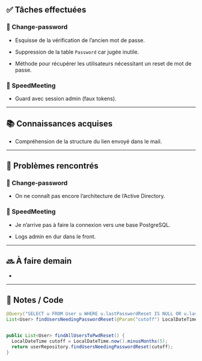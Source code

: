 ## ✅ Tâches effectuées

### 🔐 Change-password

- Esquisse de la vérification de l’ancien mot de passe.
    
- Suppression de la table `Password` car jugée inutile.
    
- Méthode pour récupérer les utilisateurs nécessitant un reset de mot de passe.
    

### 💬 SpeedMeeting

- Guard avec session admin (faux tokens).
    

---

## 📚 Connaissances acquises

- Compréhension de la structure du lien envoyé dans le mail.
    

---

## 🐞 Problèmes rencontrés

### 🔐 Change-password

- On ne connaît pas encore l’architecture de l’Active Directory.
    

### 💬 SpeedMeeting

- Je n’arrive pas à faire la connexion vers une base PostgreSQL.
    
- Logs admin en dur dans le front.
	

---

## 🔜 À faire demain

- 
	

---

## 🧩 Notes / Code
```java
@Query("SELECT u FROM User u WHERE u.lastPasswordReset IS NULL OR u.lastPasswordReset <= :cutoff")  
List<User> findUsersNeedingPasswordReset(@Param("cutoff") LocalDateTime cutoff);


public List<User> findAllUsersToPwdReset() {  
  LocalDateTime cutoff = LocalDateTime.now().minusMonths(5);  
  return userRepository.findUsersNeedingPasswordReset(cutoff);  
}
```
